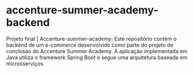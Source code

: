 # accenture-summer-academy-backend
Projeto final | Accenture-summer-academy: Este repositório contém o backend de um e-commerce desenvolvido como parte do projeto de conclusão do Accenture Summer Academy. A aplicação implementada em Java utiliza o framework Spring Boot e segue uma arquitetura baseada em microsserviços.
